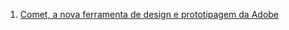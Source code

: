 1. [Comet, a nova ferramenta de design e prototipagem da Adobe](http://arquiteturadeinformacao.com/design-de-interacao/comet-a-nova-ferramenta-de-design-e-prototipagem-da-adobe/?utm_content=buffer5e7c3&utm_medium=social&utm_source=twitter.com&utm_campaign=buffer)
